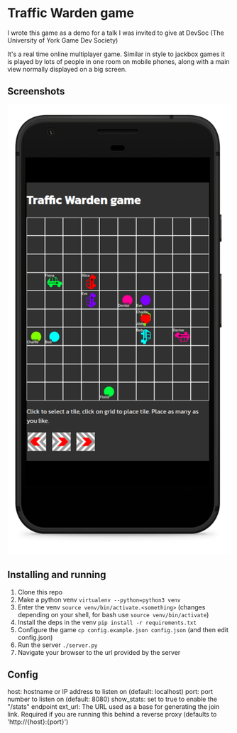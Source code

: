 # Traffic Warden game

I wrote this game as a demo for a talk I was invited to give at DevSoc (The University of York Game Dev Society)

It's a real time online multiplayer game. Similar in style to jackbox games it is played by lots of people in one room on mobile phones, along with a main view normally displayed on a big screen.

## Screenshots

![Screenshot of traffic warden being played on a phone](static/images/screenshot1.png)

## Installing and running

1. Clone this repo
2. Make a python venv
    `virtualenv --python=python3 venv`
3. Enter the venv
    `source venv/bin/activate.<something>` (changes depending on your shell, for bash use `source venv/bin/activate`)
4. Install the deps in the venv
    `pip install -r requirements.txt`
5. Configure the game
    `cp config.example.json config.json` (and then edit config.json)
6. Run the server
    `./server.py`
7. Navigate your browser to the url provided by the server

## Config

host: hostname or IP address to listen on (default: localhost)
port: port number to listen on (default: 8080)
show_stats: set to true to enable the "/stats" endpoint
ext_url: The URL used as a base for generating the join link. Required if you are running this behind a reverse proxy (defaults to 'http://{host}:{port}')
